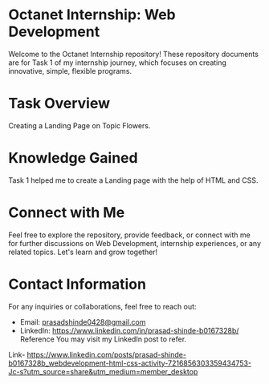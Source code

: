 # Octanet Internship: Web Development
Welcome to the Octanet Internship repository! These repository documents are for Task 1 of my internship journey, which focuses on creating innovative, simple, flexible programs.

# Task Overview
Creating a Landing Page on Topic Flowers.

# Knowledge Gained
Task 1 helped me to create a Landing page with the help of HTML and CSS.

# Connect with Me
Feel free to explore the repository, provide feedback, or connect with me for further discussions on Web Development, internship experiences, or any related topics. Let's learn and grow together!

# Contact Information
For any inquiries or collaborations, feel free to reach out:

* Email: prasadshinde0428@gmail.com
* LinkedIn: https://www.linkedin.com/in/prasad-shinde-b0167328b/
Reference
You may visit my LinkedIn post to refer.

Link- https://www.linkedin.com/posts/prasad-shinde-b0167328b_webdevelopment-html-css-activity-7216856303359434753-Jc-s?utm_source=share&utm_medium=member_desktop
